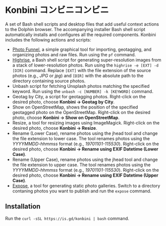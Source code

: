 # Konbini コンビニコンビニ

A set of Bash shell scripts and desktop files that add useful context actions to the Dolphin browser. The accompanying installer Bash shell script automatically installs and configures all the required components. Konbini includes the following actions and scripts:

- [Photo Funnel](https://github.com/dmpop/photo-funnel), a simple graphical tool for importing, geotagging, and organizing photos and raw files. Run using the `pf` command.
- [Highrise](https://github.com/dmpop/highrise), a Bash shell script for generating super-resolution images from a stack of lower-resolution photos. Run using the `highrise -e [EXT] -d [DIR]` command. Replace `[EXT]` with the file extension of the source photos (e.g., *JPG* or *jpg*) and `[DIR]` with the absolute path to the directory containing source photos.
- Unbash script for fetching Unsplash photos matching the specified keyword. Run using the `unbash -c [NUMBER] -k [KEYWORD]` command.
- Geotag by City, a script for geotagging photos. Right-click on the desired photo, choose **Konbini &rarr; Geotag by City**.
- Show on OpenStreetMap, shows the position of the specified geotagged photo on the OpenStreetMap. Right-click on the desired photo, choose **Konbini &rarr; Show on OpenStreetMap**.
- Resize, a tool for resizing images using ImageMagick. Right-click on the desired photo, choose **Konbini &rarr; Resize**.
- Rename (Lower Case), rename photos using the jhead tool and change the file extension to lower case. The tool renames photos using the *YYYYMMDD-hhmmss* format (e.g., *19701101-115530*). Right-click on the desired photo, choose **Konbini &rarr; Rename using EXIF Datetime (Lower Case)**.
- Rename (Upper Case), rename photos using the jhead tool and change the file extension to upper case. The tool renames photos using the *YYYYMMDD-hhmmss* format (e.g., *19701101-115530*). Right-click on the desired photo, choose **Konbini &rarr; Rename using EXIF Datetime (Upper Case)**.
- [Expose](https://github.com/Jack000/Expose), a tool for generating static photo galleries. Switch to a directory contaning photos you want to publish and run the `expose` command.

## Installation

Run the `curl -sSL https://is.gd/konbini | bash` command.
